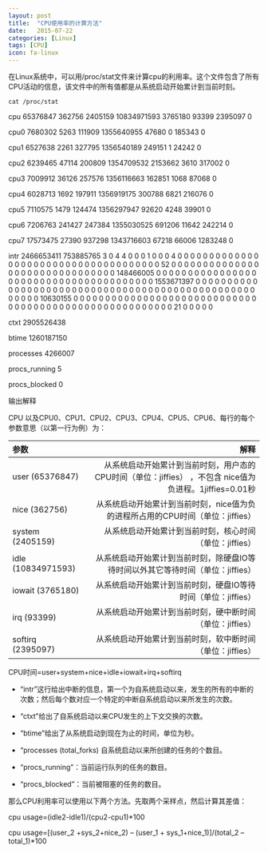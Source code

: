 ```yaml
---
layout: post
title:  "CPU使用率的计算方法"
date:   2015-07-22
categories: [Linux]
tags: [CPU]
icon: fa-linux
---
```


在Linux系统中，可以用/proc/stat文件来计算cpu的利用率。这个文件包含了所有CPU活动的信息，该文件中的所有值都是从系统启动开始累计到当前时刻。

```
cat /proc/stat
```

cpu 65376847 362756 2405159 10834971593 3765180 93399 2395097 0

cpu0 7680302 5263 111909 1355640955 47680 0 185343 0

cpu1 6527638 2261 327795 1356540189 249151 1 24242 0

cpu2 6239465 47114 200809 1354709532 2153662 3610 317002 0

cpu3 7009912 36126 257576 1356116663 162851 1068 87068 0

cpu4 6028713 1692 197911 1356919175 300788 6821 216076 0

cpu5 7110575 1479 124474 1356297947 92620 4248 39901 0

cpu6 7206763 241427 247384 1355030525 691206 11642 242214 0

cpu7 17573475 27390 937298 1343716603 67218 66006 1283248 0

intr 2466653411 753885765 3 0 4 4 0 0 0 1 0 0 0 4 0 0 0 0 0 0 0 0 0 0 0 0 0 0 0 0 0 0 0 0 0 0 0 0 0 0 0 0 0 0 0 0 0 0 0 0 0 52 0 0 0 0 0 0 0 0 0 0 0 0 0 0 0 0 0 0 0 0 0 0 0 0 0 0 0 0 0 0 0 148466005 0 0 0 0 0 0 0 0 0 0 0 0 0 0 0 0 0 0 0 0 0 0 0 0 0 0 0 0 0 0 0 0 0 0 0 0 0 0 0 1553671397 0 0 0 0 0 0 0 0 0 0 0 0 0 0 0 0 0 0 0 0 0 0 0 0 0 0 0 0 0 0 0 0 0 0 0 0 0 0 0 0 0 0 0 0 0 0 0 0 0 0 0 0 0 0 10630155 0 0 0 0 0 0 0 0 0 0 0 0 0 0 0 0 0 0 0 0 0 0 0 0 0 0 0 0 0 0 0 0 0 0 0 0 0 0 0 0 0 0 0 0 0 0 0 0 0 0 0 0 0 0 0 21 0 0 0 0 0

ctxt 2905526438

btime 1260187150

processes 4266007

procs_running 5

procs_blocked 0

输出解释

CPU 以及CPU0、CPU1、CPU2、CPU3、CPU4、CPU5、CPU6、每行的每个参数意思（以第一行为例）为：

| 参数 | 解释 |
|:---- |----:|
| user (65376847) | 从系统启动开始累计到当前时刻，用户态的CPU时间（单位：jiffies） ，不包含 nice值为负进程。1jiffies=0.01秒 |
| nice (362756) | 从系统启动开始累计到当前时刻，nice值为负的进程所占用的CPU时间（单位：jiffies） |
| system (2405159) | 从系统启动开始累计到当前时刻，核心时间（单位：jiffies） |
| idle (10834971593) | 从系统启动开始累计到当前时刻，除硬盘IO等待时间以外其它等待时间（单位：jiffies） |
| iowait (3765180) | 从系统启动开始累计到当前时刻，硬盘IO等待时间（单位：jiffies） |
| irq (93399) | 从系统启动开始累计到当前时刻，硬中断时间（单位：jiffies） |
| softirq (2395097) | 从系统启动开始累计到当前时刻，软中断时间（单位：jiffies） |

CPU时间=user+system+nice+idle+iowait+irq+softirq

* “intr”这行给出中断的信息，第一个为自系统启动以来，发生的所有的中断的次数；然后每个数对应一个特定的中断自系统启动以来所发生的次数。

* “ctxt”给出了自系统启动以来CPU发生的上下文交换的次数。

* “btime”给出了从系统启动到现在为止的时间，单位为秒。

* “processes (total_forks) 自系统启动以来所创建的任务的个数目。

* “procs_running”：当前运行队列的任务的数目。

* “procs_blocked”：当前被阻塞的任务的数目。

那么CPU利用率可以使用以下两个方法。先取两个采样点，然后计算其差值：

cpu usage=(idle2-idle1)/(cpu2-cpu1)*100

cpu usage=[(user_2 +sys_2+nice_2) – (user_1 + sys_1+nice_1)]/(total_2 – total_1)*100